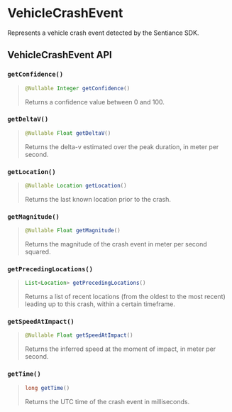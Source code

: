 # VehicleCrashEvent

Represents a vehicle crash event detected by the Sentiance SDK.

## VehicleCrashEvent API

### `getConfidence()`

> ```java
> @Nullable Integer getConfidence()
> ```
>
> Returns a confidence value between 0 and 100.

### `getDeltaV()`

> ```java
> @Nullable Float getDeltaV()
> ```
>
> Returns the delta-v estimated over the peak duration, in meter per second.

### `getLocation()`

> ```java
> @Nullable Location getLocation()
> ```
>
> Returns the last known location prior to the crash.

### `getMagnitude()`

> ```java
> @Nullable Float getMagnitude()
> ```
>
> Returns the magnitude of the crash event in meter per second squared.

### `getPrecedingLocations()`

> ```java
> List<Location> getPrecedingLocations()
> ```
>
> Returns a list of recent locations (from the oldest to the most recent) leading up to this crash, within a certain timeframe.

### `getSpeedAtImpact()`

> ```java
> @Nullable Float getSpeedAtImpact()
> ```
>
> Returns the inferred speed at the moment of impact, in meter per second.

### `getTime()`

> ```java
> long getTime()
> ```
>
> Returns the UTC time of the crash event in milliseconds.

